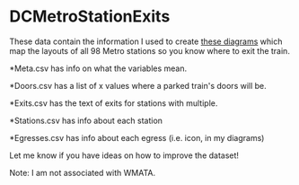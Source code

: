 # DCMetroStationExits

These data contain the information I used to create [these diagrams](https://www.reddit.com/r/washingtondc/comments/15mbos4/i_mapped_the_layouts_of_all_98_metro_stations_so/) which map the layouts of all 98 Metro stations so you know where to exit the train.

*Meta.csv has info on what the variables mean.

*Doors.csv has a list of x values where a parked train's doors will be.

*Exits.csv has the text of exits for stations with multiple.

*Stations.csv has info about each station

*Egresses.csv has info about each egress (i.e. icon, in my diagrams)

Let me know if you have ideas on how to improve the dataset!

Note: I am not associated with WMATA.
